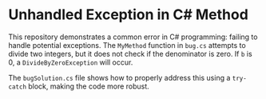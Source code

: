 # Unhandled Exception in C# Method

This repository demonstrates a common error in C# programming: failing to handle potential exceptions. The `MyMethod` function in `bug.cs` attempts to divide two integers, but it does not check if the denominator is zero. If `b` is 0, a `DivideByZeroException` will occur. 

The `bugSolution.cs` file shows how to properly address this using a `try-catch` block, making the code more robust.
